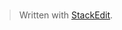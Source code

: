 

###

> Written with [StackEdit](https://stackedit.io/).
<!--stackedit_data:
eyJoaXN0b3J5IjpbMjEwODgxODkzMV19
-->
